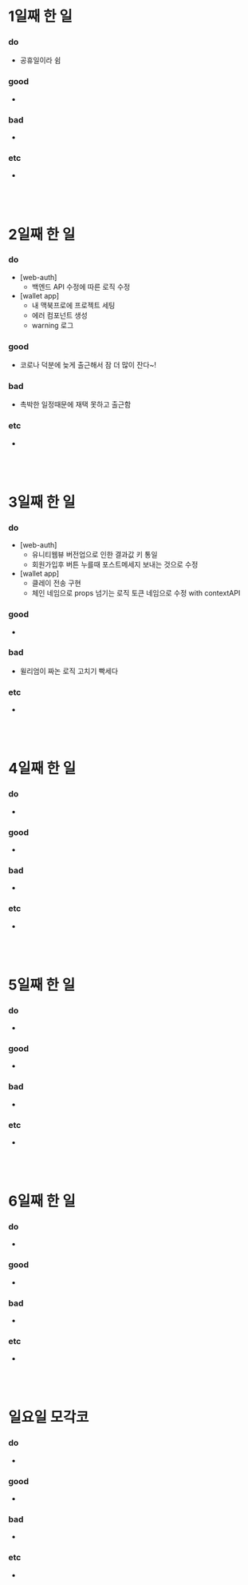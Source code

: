 # 1일째 한 일 
### do
- 공휴일이라 쉼

### good
-

### bad
-

### etc
-

<br /><br />

# 2일째 한 일 
### do
 - [web-auth]
   - 백엔드 API 수정에 따른 로직 수정
 - [wallet app]
 	- 내 맥북프로에 프로젝트 세팅
	- 에러 컴포넌트 생성 
	- warning 로그 

### good
- 코로나 덕분에 늦게 출근해서 잠 더 많이 잔다~!

### bad
- 촉박한 일정때문에 재택 못하고 출근함

### etc
- 

<br /><br />



# 3일째 한 일 
### do
 - [web-auth]
 	- 유니티웹뷰 버전업으로 인한 결과값 키 통일
	- 회원가입후 버튼 누를때 포스트메세지 보내는 것으로 수정
 - [wallet app] 
	- 클레이 전송 구현
	- 체인 네임으로 props 넘기는 로직 토큰 네임으로 수정 with contextAPI

### good
-

### bad
- 윌리엄이 짜논 로직 고치기 빡세다

### etc
-

<br /><br />

# 4일째 한 일 
### do
-

### good
-

### bad
-

### etc
- 

<br /><br />

# 5일째 한 일 
### do
-

### good
-

### bad
-

### etc
- 

<br /><br />

# 6일째 한 일 
### do
-

### good
-
 
### bad
-

### etc
-

<br /><br />

# 일요일 모각코
### do
-

### good
-

### bad
- 

### etc
-

<br /><br />
